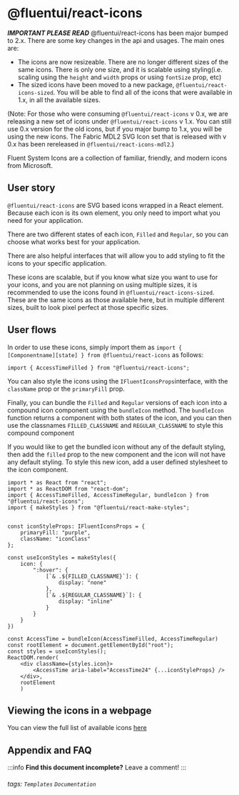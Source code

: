 @fluentui/react-icons
===

***IMPORTANT PLEASE READ***
@fluentui/react-icons has been major bumped to 2.x. There are some key changes in the api and usages. The main ones are:
- The icons are now resizeable. There are no longer different sizes of the same icons. There is only one size, and it is scalable using styling(i.e. scaling using the `height` and `width` props or using `fontSize` prop, etc)
- The sized icons have been moved to a new package, `@fluentui/react-icons-sized`. You will be able to find all of the icons that were available in 1.x, in all the available sizes.

(Note: For those who were consuming `@fluentui/react-icons` v 0.x, we are releasing a new set of icons under `@fluentui/react-icons` v 1.x. You can still use 0.x version for the old icons, but if you major bump to 1.x, you will be using the new icons. The Fabric MDL2 SVG Icon set that is released with v 0.x has been rereleased in `@fluentui/react-icons-mdl2`.)

Fluent System Icons are a collection of familiar, friendly, and modern icons from Microsoft.

User story
---

`@fluentui/react-icons` are SVG based icons wrapped in a React element. Because each icon is its own element, you only need to import what you need for your application. 

There are two different states of each icon, `Filled` and `Regular`, so you can choose what works best for your application.

There are also helpful interfaces that will allow you to add styling to fit the icons to your specific application.

These icons are scalable, but if you know what size you want to use for your icons, and you are not planning on using multiple sizes, it is recommended to use the icons found in `@fluentui/react-icons-sized`. These are the same icons as those available here, but in multiple different sizes, built to look pixel perfect at those specific sizes.


User flows
---
In order to use these icons, simply import them as `import { [Componentname][state] } from @fluentui/react-icons` as follows:

```tsx
import { AccessTimeFilled } from "@fluentui/react-icons";
```
You can also style the icons using the `IFluentIconsProps`interface, with the `className` prop or the `primaryFill` prop.

Finally, you can bundle the `Filled` and `Regular` versions of each icon into a compound icon component using the `bundleIcon` method. The `bundleIcon` function returns a component with both states of the icon, and you can then use the classnames `FILLED_CLASSNAME` and `REGULAR_CLASSNAME` to style this compound component

If you would like to get the bundled icon without any of the default styling, then add the `filled` prop to the new component and the icon will not have any default styling. To style this new icon, add a user defined stylesheet to the icon component.


```tsx
import * as React from "react";
import * as ReactDOM from "react-dom";
import { AccessTimeFilled, AccessTimeRegular, bundleIcon } from "@fluentui/react-icons";
import { makeStyles } from "@fluentui/react-make-styles";


const iconStyleProps: IFluentIconsProps = {
    primaryFill: "purple",
    className: "iconClass"
};

const useIconStyles = makeStyles({
    icon: {
        ":hover": {
            [`& .${FILLED_CLASSNAME}`]: {
                display: "none"
            },
            [`& .${REGULAR_CLASSNAME}`]: {
                display: "inline"
            }
        }
    }
})

const AccessTime = bundleIcon(AccessTimeFilled, AccessTimeRegular)
const rootElement = document.getElementById("root");
const styles = useIconStyles();
ReactDOM.render(
    <div className={styles.icon}>
        <AccessTime aria-label="AccessTime24" {...iconStyleProps} />
    </div>, 
    rootElement
    )
```

Viewing the icons in a webpage
---
You can view the full list of available icons [here](https://github.com/microsoft/fluentui-system-icons/blob/master/icons.md)

## Appendix and FAQ

:::info
**Find this document incomplete?** Leave a comment!
:::

###### tags: `Templates` `Documentation`